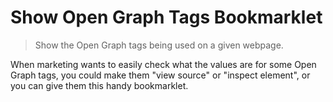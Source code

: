 # Show Open Graph Tags Bookmarklet

  > Show the Open Graph tags being used on a given webpage.

When marketing wants to easily check what the values are for some Open Graph tags,
you could make them "view source" or "inspect element", or you can give them this
handy bookmarklet.
